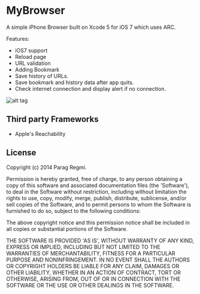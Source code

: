MyBrowser
===========
A simple iPhone Browser built on Xcode 5 for iOS 7 which uses ARC.

Features:

- iOS7 support
- Reload page
- URL validation
- Adding Bookmark
- Save history of URLs.
- Save bookmark and history data after app quits.
- Check internet connection and display alert if no connection.


![alt tag](http://i61.tinypic.com/2z8wbkk.png)


Third party Frameworks
-----------------------
- Apple's Reachability


License
-----------
Copyright (c) 2014 Parag Regmi.


Permission is hereby granted, free of charge, to any person obtaining a copy of this software and associated documentation files (the 'Software'), to deal in the Software without restriction, including without limitation the rights to use, copy, modify, merge, publish, distribute, sublicense, and/or sell copies of the Software, and to permit persons to whom the Software is furnished to do so, subject to the following conditions:

The above copyright notice and this permission notice shall be included in all copies or substantial portions of the Software.

THE SOFTWARE IS PROVIDED 'AS IS', WITHOUT WARRANTY OF ANY KIND, EXPRESS OR IMPLIED, INCLUDING BUT NOT LIMITED TO THE WARRANTIES OF MERCHANTABILITY, FITNESS FOR A PARTICULAR PURPOSE AND NONINFRINGEMENT. IN NO EVENT SHALL THE AUTHORS OR COPYRIGHT HOLDERS BE LIABLE FOR ANY CLAIM, DAMAGES OR OTHER LIABILITY, WHETHER IN AN ACTION OF CONTRACT, TORT OR OTHERWISE, ARISING FROM, OUT OF OR IN CONNECTION WITH THE SOFTWARE OR THE USE OR OTHER DEALINGS IN THE SOFTWARE.

